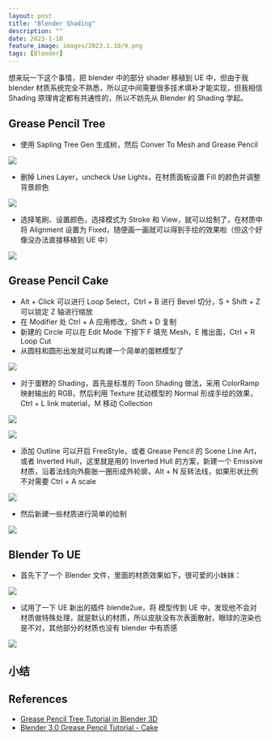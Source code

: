 ```yaml
---
layout: post
title: "Blender Shading"
description: ""
date: 2023-1-10
feature_image: images/2023.1.10/9.png
tags: [Blender]
---
```


想来玩一下这个事情，把 blender 中的部分 shader 移植到 UE 中，但由于我 blender 材质系统完全不熟悉，所以这中间需要很多技术填补才能实现，但我相信 Shading 原理肯定都有共通性的，所以不妨先从 Blender 的 Shading 学起。

<!--more-->

## Grease Pencil Tree

- 使用 Sapling Tree Gen 生成树，然后 Conver To Mesh and Grease Pencil

![](../images/2023.1.10/2.png)

- 删掉 Lines Layer，uncheck Use Lights，在材质面板设置 Fill 的颜色并调整背景颜色 

![](../images/2023.1.10/3.png)

- 选择笔刷、设置颜色，选择模式为 Stroke 和 View，就可以绘制了，在材质中将 Alignment 设置为 Fixed，随便画一画就可以得到手绘的效果啦（但这个好像没办法直接移植到 UE 中）

![](../images/2023.1.10/4.png)

## Grease Pencil Cake

- Alt + Click 可以进行 Loop Select，Ctrl + B 进行 Bevel 切分，S + Shift + Z 可以锁定 Z 轴进行缩放
- 在 Modifier 处 Ctrl + A 应用修改，Shift + D 复制
- 新建的 Circle 可以在 Edit Mode 下按下 F 填充 Mesh，E 推出面，Ctrl + R Loop Cut
- 从圆柱和圆形出发就可以构建一个简单的蛋糕模型了

![](../images/2023.1.10/5.png)

- 对于蛋糕的 Shading，首先是标准的 Toon Shading 做法，采用 ColorRamp 映射输出的 RGB，然后利用 Texture 扰动模型的 Normal 形成手绘的效果，Ctrl + L link material，M 移动 Collection

![](../images/2023.1.10/6.png)

![](../images/2023.1.10/7.png)

- 添加 Outline 可以开启 FreeStyle，或者 Grease Pencil 的 Scene Line Art，或者 Inverted Hull，这里就是用的 Inverted Hull 的方案，新建一个 Emissive 材质，沿着法线向外膨胀一圈形成外轮廓，Alt + N 反转法线，如果形状比例不对需要 Ctrl + A scale

![](../images/2023.1.10/8.png)

- 然后新建一些材质进行简单的绘制

![](../images/2023.1.10/9.png)

## Blender To UE

- 首先下了一个 Blender 文件，里面的材质效果如下，很可爱的小妹妹：

![](../images/2023.1.10/0.png)

- 试用了一下 UE 新出的插件 blende2ue，将 模型传到 UE 中，发现他不会对材质做特殊处理，就是默认的材质，所以皮肤没有次表面散射，眼球的渲染也是不对，其他部分的材质也没有 blender 中有质感

![](../images/2023.1.10/1.png)

## 小结

## References

- [Grease Pencil Tree Tutorial in Blender 3D](https://www.youtube.com/watch?v=XrJctA2_Ixc)
- [Blender 3.0 Grease Pencil Tutorial - Cake](https://www.youtube.com/watch?v=XKM43KkyWeY)